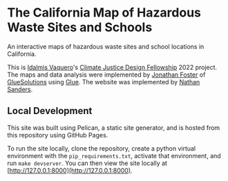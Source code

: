 # The California Map of Hazardous Waste Sites and Schools
An interactive maps of hazardous waste sites and school locations in California.

This is [Idalmis Vaquero](https://projects.iq.harvard.edu/climatefellowship/people/idalmis-vaquero)'s [Climate Justice Design Fellowship](https://projects.iq.harvard.edu/climatefellowship) 2022 project. The maps and data analysis were implemented by [Jonathan Foster](https://www.gluesolutions.io/jfoster-bio-page) of [GlueSolutions](https://www.gluesolutions.io/home) using [Glue](http://glueviz.org). The website was implemented by [Nathan Sanders](https://projects.iq.harvard.edu/climatefellowship/people/nathan-e-sanders).

## Local Development

This site was built using Pelican, a static site generator, and is hosted from this repository using GitHub Pages.

To run the site locally, clone the repository, create a python virtual environment with the `pip_requirements.txt`, activate that environment, and run `make devserver`.  You can then view the site locally at [http://127.0.0.1:8000](http://127.0.0.1:8000).  
